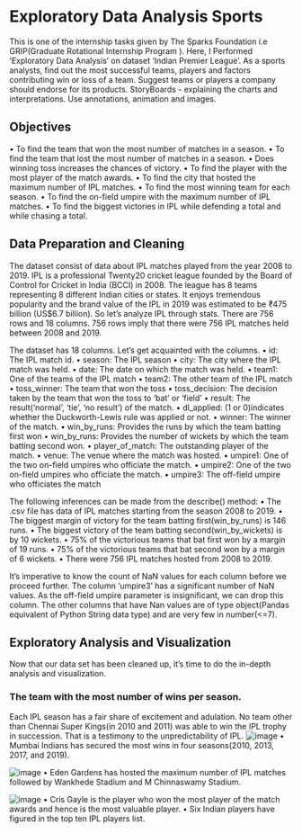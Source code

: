 # Exploratory Data Analysis Sports
This is one of the  internship tasks given by The Sparks Foundation i.e GRIP(Graduate Rotational Internship Program ). Here, I Performed ‘Exploratory Data Analysis’ on dataset ‘Indian Premier League’.
As a sports analysts, find out the most successful teams, players and factors contributing win or loss of a team. Suggest teams or players a company should endorse for its products. StoryBoards - explaining the charts and interpretations. Use annotations, animation and images.

## Objectives
•	To find the team that won the most number of matches in a season.
•	To find the team that lost the most number of matches in a season.
•	Does winning toss increases the chances of victory.
•	To find the player with the most player of the match awards.
•	To find the city that hosted the maximum number of IPL matches.
•	To find the most winning team for each season.
•	To find the on-field umpire with the maximum number of IPL matches.
•	To find the biggest victories in IPL while defending a total and while chasing a total.

## Data Preparation and Cleaning
The dataset consist of data about IPL matches played from the year 2008 to 2019. IPL is a professional Twenty20 cricket league founded by the Board of Control for Cricket in India (BCCI) in 2008. The league has 8 teams representing 8 different Indian cities or states. It enjoys tremendous popularity and the brand value of the IPL in 2019 was estimated to be ₹475 billion (US$6.7 billion). So let’s analyze IPL through stats. There are 756 rows and 18 columns. 756 rows imply that there were 756 IPL matches held between 2008 and 2019.

The dataset has 18 columns. Let’s get acquainted with the columns.
•	id: The IPL match id.
•	season: The IPL season
•	city: The city where the IPL match was held.
•	date: The date on which the match was held.
•	team1: One of the teams of the IPL match
•	team2: The other team of the IPL match
•	toss_winner: The team that won the toss
•	toss_decision: The decision taken by the team that won the toss to ‘bat’ or ‘field’
•	result: The result(‘normal’, ‘tie’, ‘no result’) of the match.
•	dl_applied: (1 or 0)indicates whether the Duckworth-Lewis rule was applied or not.
•	winner: The winner of the match.
•	win_by_runs: Provides the runs by which the team batting first won
•	win_by_runs: Provides the number of wickets by which the team batting second won.
•	player_of_match: The outstanding player of the match.
•	venue: The venue where the match was hosted.
•	umpire1: One of the two on-field umpires who officiate the match.
•	umpire2: One of the two on-field umpires who officiate the match.
•	umpire3: The off-field umpire who officiates the match

The following inferences can be made from the describe() method:
•	The .csv file has data of IPL matches starting from the season 2008 to 2019.
•	The biggest margin of victory for the team batting first(win_by_runs) is 146 runs.
•	The biggest victory of the team batting second(win_by_wickets) is by 10 wickets.
•	75% of the victorious teams that bat first won by a margin of 19 runs.
•	75% of the victorious teams that bat second won by a margin of 6 wickets.
•	There were 756 IPL matches hosted from 2008 to 2019.


It’s imperative to know the count of NaN values for each column before we proceed further.
The column ‘umpire3’ has a significant number of NaN values. As the off-field umpire parameter is insignificant, we can drop this column. The other columns that have Nan values are of type object(Pandas equivalent of Python String data type) and are very few in number(<=7).

## Exploratory Analysis and Visualization
Now that our data set has been cleaned up, it’s time to do the in-depth analysis and visualization.

### The team with the most number of wins per season.
Each IPL season has a fair share of excitement and adulation. No team other than Chennai Super Kings(in 2010 and 2011) was able to win the IPL trophy in succession. That is a testimony to the unpredictability of IPL.
![image](https://user-images.githubusercontent.com/70087327/133277601-52530852-147c-4650-a940-b8c9e48a2dd2.png)
•	Mumbai Indians has secured the most wins in four seasons(2010, 2013, 2017, and 2019).


![image](https://user-images.githubusercontent.com/70087327/133278018-98865393-7c60-4ccd-ae3d-83123657731f.png)
•	Eden Gardens has hosted the maximum number of IPL matches followed by Wankhede Stadium and M Chinnaswamy Stadium.

![image](https://user-images.githubusercontent.com/70087327/133278879-48f496f2-9d56-4655-bdec-a808f2494533.png)
•	Cris Gayle is the player who won the most player of the match awards and hence is the most valuable player.
•	Six Indian players have figured in the top ten IPL players list.




